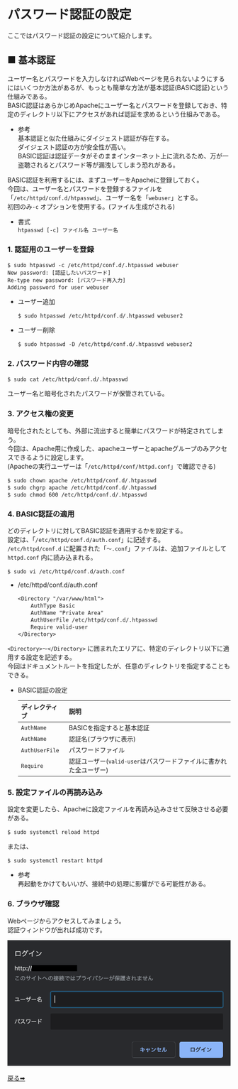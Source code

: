# パスワード認証の設定

ここではパスワード認証の設定について紹介します。

## ■ 基本認証

ユーザー名とパスワードを入力しなければWebページを見られないようにするにはいくつか方法があるが、もっとも簡単な方法が基本認証(BASIC認証)という仕組みである。  
BASIC認証はあらかじめApacheにユーザー名とパスワードを登録しておき、特定のディレクトリ以下にアクセスがあれば認証を求めるという仕組みである。

- 参考  
    基本認証と似た仕組みにダイジェスト認証が存在する。  
    ダイジェスト認証の方が安全性が高い。  
    BASIC認証は認証データがそのままインターネット上に流れるため、万が一盗聴されるとパスワード等が漏洩してしまう恐れがある。

BASIC認証を利用するには、まずユーザーをApacheに登録しておく。  
今回は、ユーザー名とパスワードを登録するファイルを「`/etc/httpd/conf.d/htpasswd`」、ユーザー名を「`webuser`」とする。  
初回のみ`-c` オプションを使用する。(ファイル生成がされる)

- 書式  
    `htpasswd [-c] ファイル名 ユーザー名`

### 1. 認証用のユーザーを登録

``` shell
$ sudo htpasswd -c /etc/httpd/conf.d/.htpasswd webuser
New password: [認証したいパスワード]
Re-type new password: [パスワード再入力]
Adding password for user webuser
```

- ユーザー追加

    ``` shell
    $ sudo htpasswd /etc/httpd/conf.d/.htpasswd webuser2
    ```

- ユーザー削除

    ``` shell
    $ sudo htpasswd -D /etc/httpd/conf.d/.htpasswd webuser2
    ```

### 2. パスワード内容の確認

``` shell
$ sudo cat /etc/httpd/conf.d/.htpasswd
```

ユーザー名と暗号化されたパスワードが保管されている。

### 3. アクセス権の変更

暗号化されたとしても、外部に流出すると簡単にパスワードが特定されてしまう。  
今回は、Apache用に作成した、apacheユーザーとapacheグループのみアクセスできるように設定します。  
(Apacheの実行ユーザーは「`/etc/httpd/conf/httpd.conf`」で確認できる)

``` shell
$ sudo chown apache /etc/httpd/conf.d/.htpasswd
$ sudo chgrp apache /etc/httpd/conf.d/.htpasswd
$ sudo chmod 600 /etc/httpd/conf.d/.htpasswd
```

### 4. BASIC認証の適用

どのディレクトリに対してBASIC認証を適用するかを設定する。  
設定は、「`/etc/httpd/conf.d/auth.conf`」に記述する。  
`/etc/httpd/conf.d` に配置された「`〜.conf`」ファイルは、追加ファイルとして`httpd.conf` 内に読み込まれる。

``` shell
$ sudo vi /etc/httpd/conf.d/auth.conf
```

- /etc/httpd/conf.d/auth.conf

    ``` shell
    <Directory "/var/www/html">
        AuthType Basic
        AuthName "Private Area"
        AuthUserFile /etc/httpd/conf.d/.htpasswd
        Require valid-user
    </Directory>
    ```

`<Directory>〜</Directory>` に囲まれたエリアに、特定のディレクトリ以下に適用する設定を記述する。  
今回はドキュメントルートを指定したが、任意のディレクトリを指定することもできる。

- BASIC認証の設定

    |ディレクティブ|説明|
    |---|---|
    |`AuthName`|BASICを指定すると基本認証|
    |`AuthName`|認証名(ブラウザに表示)|
    |`AuthUserFile`|パスワードファイル|
    |`Require`|認証ユーザー(`valid-user`はパスワードファイルに書かれた全ユーザー)|

### 5. 設定ファイルの再読み込み

設定を変更したら、Apacheに設定ファイルを再読み込みさせて反映させる必要がある。

``` shell
$ sudo systemctl reload httpd
```

または、

``` shell
$ sudo systemctl restart httpd
```

- 参考  
    再起動をかけてもいいが、接続中の処理に影響がでる可能性がある。

### 6. ブラウザ確認

Webページからアクセスしてみましょう。  
認証ウィンドウが出れば成功です。

<img src="../../images/Apache/password/apache_paswd01.png" width="600">

<a href="../../README.md">戻る➡︎</a>
